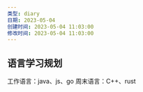 ```yaml
---
类型: diary
日期: 2023-05-04
创建时间: 2023-05-04 11:03:00
修改时间: 2023-05-04 11:03:00
---
```


## 语言学习规划

工作语言：java、js、go
周末语言：C++、rust
